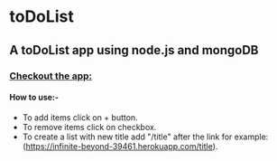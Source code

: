 # toDoList
A toDoList app using node.js and mongoDB
--
### [Checkout the app:](https://infinite-beyond-39461.herokuapp.com/)
#### How to use:-
- To add items click on + button.
- To remove items click on checkbox.
- To create a list with new title add "/title" after the link for example: (https://infinite-beyond-39461.herokuapp.com/title).
